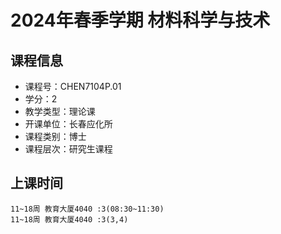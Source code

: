 # 2024年春季学期 材料科学与技术 






## 课程信息

- 课程号：CHEN7104P.01
- 学分：2
- 教学类型：理论课
- 开课单位：长春应化所
- 课程类别：博士
- 课程层次：研究生课程

## 上课时间

```
11~18周 教育大厦4040 :3(08:30~11:30)
11~18周 教育大厦4040 :3(3,4)
```

